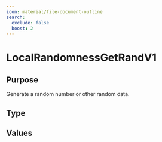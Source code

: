 ```yaml
---
icon: material/file-document-outline
search:
  exclude: false
  boost: 2
---
```


# LocalRandomnessGetRandV1

## Purpose

<!-- --8<-- [start:purpose] -->
Generate a random number or other random data.
<!-- --8<-- [end:purpose] -->

## Type

<!-- --8<-- [start:type] -->
<div class="type" markdown>

</div>
<!-- --8<-- [end:type] -->

## Values

